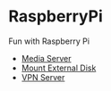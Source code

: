 # RaspberryPi
Fun with Raspberry Pi

* [Media Server](contents/minidlna.md)
* [Mount External Disk](contents/mount_external_disk.md)
* [VPN Server](contents/vpn_server.md)
